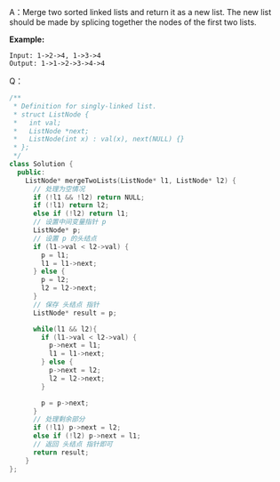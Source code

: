 A：Merge two sorted linked lists and return it as a new list. The new list should be made by splicing together the nodes of the first two lists.

**Example:**
```
Input: 1->2->4, 1->3->4
Output: 1->1->2->3->4->4
```
Q：
```cpp
/**
 * Definition for singly-linked list.
 * struct ListNode {
 *   int val;
 *   ListNode *next;
 *   ListNode(int x) : val(x), next(NULL) {}
 * };
 */
class Solution {
  public:
    ListNode* mergeTwoLists(ListNode* l1, ListNode* l2) {
      // 处理为空情况
      if (!l1 && !l2) return NULL;
      if (!l1) return l2;
      else if (!l2) return l1;
      // 设置中间变量指针 p
      ListNode* p;
      // 设置 p 的头结点
      if (l1->val < l2->val) {
        p = l1;
        l1 = l1->next;
      } else {
        p = l2;
        l2 = l2->next;
      }
      // 保存 头结点 指针
      ListNode* result = p;

      while(l1 && l2){
        if (l1->val < l2->val) {
          p->next = l1;
          l1 = l1->next;
        } else {
          p->next = l2;
          l2 = l2->next;
        }

        p = p->next;
      }
      // 处理剩余部分
      if (!l1) p->next = l2;
      else if (!l2) p->next = l1;
      // 返回 头结点 指针即可
      return result;
    }
};
```
